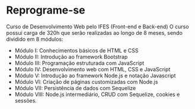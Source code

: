 # Reprograme-se
Curso de Desenvolvimento Web pelo IFES (Front-end e Back-end)
O curso possui carga de 320h que serão realizadas ao longo de 8 meses, sendo dividido em 8 módulos:

- Módulo I: Conhecimentos básicos de HTML e CSS
- Módulo II: Introdução ao framework Bootstrap
- Módulo III: Programação estruturada com JavaScript
- Módulo IV: Desenvolvimento web com HTML, CSS e JavaScript
- Módulo V: Introdução ao framework Node.js e notação Javascript
- Módulo VI: Criação de páginas customizadas com Node.js
- Módulo VII: Persistência de dados com Sequelize
- Módulo VIII: Node.js intermediário, CRUD com Sequelize, cookies e sessões.
